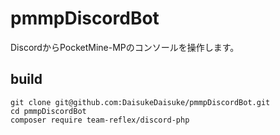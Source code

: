 # pmmpDiscordBot
DiscordからPocketMine-MPのコンソールを操作します。

## build
```
git clone git@github.com:DaisukeDaisuke/pmmpDiscordBot.git
cd pmmpDiscordBot
composer require team-reflex/discord-php 
```
